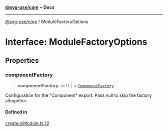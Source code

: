 [**@svg-use/core**](../README.md) • **Docs**

---

[@svg-use/core](../README.md) / ModuleFactoryOptions

# Interface: ModuleFactoryOptions

## Properties

### componentFactory

> **componentFactory**: `null` \| >
> [`ComponentFactory`](../type-aliases/ComponentFactory.md)

Configuration for the "Component" export. Pass null to skip the factory
altogether.

#### Defined in

[createJsModule.ts:12](https://github.com/fpapado/svg-use/blob/cfb17d16e4effa2c9dcbf7f704dead47a35e60aa/packages/core/src/createJsModule.ts#L12)
